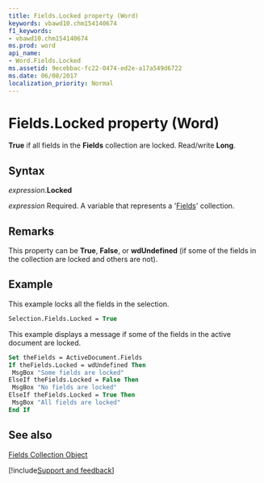 ```yaml
---
title: Fields.Locked property (Word)
keywords: vbawd10.chm154140674
f1_keywords:
- vbawd10.chm154140674
ms.prod: word
api_name:
- Word.Fields.Locked
ms.assetid: 9ecebbac-fc22-0474-ed2e-a17a549d6722
ms.date: 06/08/2017
localization_priority: Normal
---
```



# Fields.Locked property (Word)

 **True** if all fields in the **Fields** collection are locked. Read/write **Long**.


## Syntax

_expression_.**Locked**

_expression_ Required. A variable that represents a '[Fields](Word.fields.md)' collection.


## Remarks

This property can be  **True**, **False**, or **wdUndefined** (if some of the fields in the collection are locked and others are not).


## Example

This example locks all the fields in the selection.


```vb
Selection.Fields.Locked = True
```

This example displays a message if some of the fields in the active document are locked.




```vb
Set theFields = ActiveDocument.Fields 
If theFields.Locked = wdUndefined Then 
 MsgBox "Some fields are locked" 
ElseIf theFields.Locked = False Then 
 MsgBox "No fields are locked" 
ElseIf theFields.Locked = True Then 
 MsgBox "All fields are locked" 
End If
```


## See also


[Fields Collection Object](Word.fields.md)

[!include[Support and feedback](~/includes/feedback-boilerplate.md)]